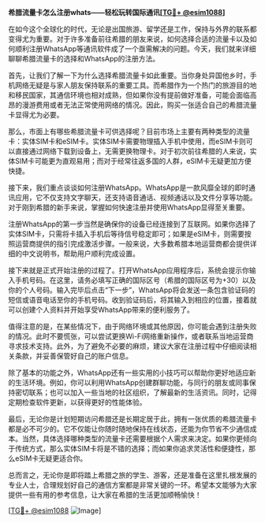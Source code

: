 **希腊流量卡怎么注册whats——轻松玩转国际通讯[[TG💪+ @esim1088](https://t.me/s/esim1088)]**

在如今这个全球化的时代，无论是出国旅游、留学还是工作，保持与外界的联系都变得尤为重要。对于许多准备前往希腊的朋友来说，如何选择合适的流量卡以及如何顺利注册WhatsApp等通讯软件成了一个亟需解决的问题。今天，我们就来详细聊聊希腊流量卡的选择和WhatsApp的注册方法。

首先，让我们了解一下为什么选择希腊流量卡如此重要。当你身处异国他乡时，手机网络无疑是与家人朋友保持联系的重要工具。而希腊作为一个热门的旅游目的地和移民国家，其通信环境也相对成熟，但如果你没有提前做好准备，可能会面临高昂的漫游费用或者无法正常使用网络的情况。因此，购买一张适合自己的希腊流量卡显得尤为必要。

那么，市面上有哪些希腊流量卡可供选择呢？目前市场上主要有两种类型的流量卡：实体SIM卡和eSIM卡。实体SIM卡需要物理插入手机中使用，而eSIM卡则可以直接通过网络下载到设备上，无需更换物理卡。对于初次前往希腊的人来说，实体SIM卡可能更为直观易用；而对于经常往返多国的人群，eSIM卡无疑更加方便快捷。

接下来，我们重点谈谈如何注册WhatsApp。WhatsApp是一款风靡全球的即时通讯应用，它不仅支持文字聊天，还支持语音通话、视频通话以及文件分享等功能。对于刚到希腊的新手来说，掌握如何快速注册并使用WhatsApp显得至关重要。

注册WhatsApp的第一步当然是确保你的设备已经连接到了互联网。如果你选择了实体SIM卡，只需将卡插入手机后等待信号稳定即可；如果是eSIM卡，则需要按照运营商提供的指引完成激活步骤。一般来说，大多数希腊本地运营商都会提供详细的中文说明书，帮助用户顺利完成设置。

接下来就是正式开始注册的过程了。打开WhatsApp应用程序后，系统会提示你输入手机号码。在这里，请务必填写正确的国际区号（希腊的国际区号为+30）以及你的个人号码。输入完毕后点击“下一步”，WhatsApp将会发送一条包含验证码的短信或语音电话至你的手机号码。收到验证码后，将其输入到相应的位置，接着就可以创建个人资料并开始享受WhatsApp带来的便利服务了。

值得注意的是，在某些情况下，由于网络环境或其他原因，你可能会遇到注册失败的情况。此时不要慌张，可以尝试更换Wi-Fi网络重新操作，或者联系当地运营商寻求技术支持。此外，为了避免不必要的麻烦，建议大家在注册过程中仔细阅读相关条款，并妥善保管好自己的账户信息。

除了基本的功能之外，WhatsApp还有一些实用的小技巧可以帮助你更好地适应新的生活环境。例如，你可以利用WhatsApp创建群聊功能，与同行的朋友或同事保持密切联系；也可以加入一些当地的社区组织，了解最新的生活资讯。同时，记得定期检查软件更新，以获得更好的性能体验。

最后，无论你是计划短期访问希腊还是长期定居于此，拥有一张优质的希腊流量卡都是必不可少的。它不仅能让你随时随地保持在线状态，还能为你节省不少通信成本。当然，具体选择哪种类型的流量卡还需要根据个人需求来决定。如果你更倾向于传统方式，那么实体SIM卡将是不错的选择；而如果你追求灵活性和便捷性，那么eSIM卡无疑更适合你。

总而言之，无论你是即将踏上希腊之旅的学生、游客，还是准备在这里扎根发展的专业人士，合理规划好自己的通信方案都是非常关键的一环。希望本文能够为大家提供一些有用的参考信息，让大家在希腊的生活更加顺畅愉快！

[[TG💪+ @esim1088](https://t.me/s/esim1088) ![Image](https://i.postimg.cc/4NQfJmqS/Snipaste-2025-05-13-00-14-12.png)]